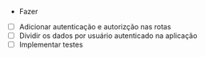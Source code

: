 - Fazer
- [ ] Adicionar autenticação e autorizção nas rotas
- [ ] Dividir os dados por usuário autenticado na aplicação 
- [ ] Implementar testes
